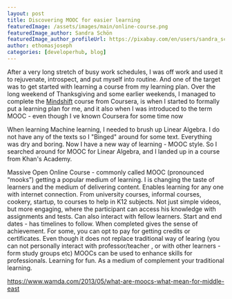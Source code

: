 ```yaml
---
layout: post
title: Discovering MOOC for easier learning
featuredImage: /assets/images/main/online-course.png
featuredImage_author: Sandra Schön
featuredImage_author_profileUrl: https://pixabay.com/en/users/sandra_schoen-53876/
author: ethomasjoseph
categories: [developerhub, blog]
---
```


After a very long stretch of busy work schedules, I was off work and used it to rejuvenate, introspect, and put myself into routine. And one of the target was to get started with learning a course from my learning plan. Over the long weekend of Thanksgiving and some earlier weekends, I managed to complete the <a href="https://www.coursera.org/learn/mindshift/home/welcome" target="blank">Mindshift</a> course from Coursera, is when I started to formally put a learning plan for me, and it also when I was introduced to the term MOOC - even though I ve known Coursera for some time now

When learning Machine learning, I needed to brush up Linear Algebra. I do not have any of the texts so I "Binged" around for some text. Everything was dry and boring. Now I have a new way of learning - MOOC style. So I searched around for MOOC for Linear Algebra, and I landed up in a course from Khan's Academy.

Massive Open Online Course - commonly called MOOC (pronounced “mooks”) getting a popular medium of learning. I is changing the taste of learners and the medium of delivering content.
Enables learning for any one with internet connection.
From university courses, informal courses, cookery, startup, to courses to help in K12 subjects.
Not just simple videos, but more engaging, where the participant can access his knowledge with assignments and tests. Can also interact with fellow learners. Start and end dates - has timelines to follow. When completed gives the sense of achievement. For some, you can opt to pay for getting credits or certificates.
Even though it does not replace traditional way of learing (you can not personally interact with professor/teacher , or with other learners - form study groups etc)
MOOCs can be used to enhance skills for professionals. Learning for fun. As a medium of complement your traditional learning.



https://www.wamda.com/2013/05/what-are-moocs-what-mean-for-middle-east
